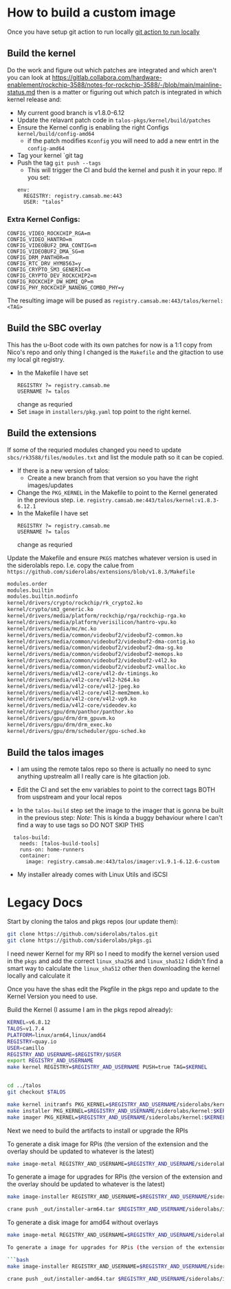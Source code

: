 
# How to build a custom image

Once you have setup git action to run locally [git action to run locally](gitaction.md)


## Build the kernel
Do the work and figure out which patches are integrated and which aren't you can look at  https://gitlab.collabora.com/hardware-enablement/rockchip-3588/notes-for-rockchip-3588/-/blob/main/mainline-status.md
then is a matter or figuring out which patch is integrated in which kernel release and:

- My current good branch is v1.8.0-6.12
- Update the relavant patch code in `talos-pkgs/kernel/build/patches`
- Ensure the Kernel config is enabling the right Configs `kernel/build/config-amd64`
  - if the patch modifies `Kconfig` you will need to add a new entrt in the `config-amd64`
- Tag your kernel `git tag <tag>
- Push the tag `git push --tags`
  - This will trigger the CI and buld the kernel and push it in your repo. If you set:
  ```
  env:
    REGISTRY: registry.camsab.me:443
    USER: "talos"
  ```

### Extra Kernel Configs:

```
CONFIG_VIDEO_ROCKCHIP_RGA=m
CONFIG_VIDEO_HANTRO=m
CONFIG_VIDEOBUF2_DMA_CONTIG=m
CONFIG_VIDEOBUF2_DMA_SG=m
CONFIG_DRM_PANTHOR=m
CONFIG_RTC_DRV_HYM8563=y
CONFIG_CRYPTO_SM3_GENERIC=m
CONFIG_CRYPTO_DEV_ROCKCHIP2=m
CONFIG_ROCKCHIP_DW_HDMI_QP=m
CONFIG_PHY_ROCKCHIP_NANENG_COMBO_PHY=y
```


The resulting image will be pused as  `registry.camsab.me:443/talos/kernel:<TAG>`

## Build the SBC overlay

This has the u-Boot code with its own patches for now is a 1:1 copy from Nico's repo and only thing I changed is the `Makefile` and the gitaction to use my local git registry. 
- In the Makefile I have set
  ```
  REGISTRY ?= registry.camsab.me
  USERNAME ?= talos
  ```
   change as requried
- Set `image` in `installers/pkg.yaml` top point to the right kernel.


## Build the extensions

If some of the requried modules changed you need to update `sbcs/rk3588/files/modules.txt` and list the module path so it can be copied. 
- If there is a new version of talos:
  - Create a new branch from that version so you have the right images/updates
- Change the `PKG_KERNEL` in the Makefile to point to the Kernel generated in the previous step. i.e. `registry.camsab.me:443/talos/kernel:v1.8.3-6.12.1`
- In the Makefile I have set 
  ```
  REGISTRY ?= registry.camsab.me
  USERNAME ?= talos
  ```
  change as requried

Update the Makefile and ensure `PKGS` matches whatever version is used in the siderolabls repo. I.e. copy the calue from `https://github.com/siderolabs/extensions/blob/v1.8.3/Makefile`


```txt
modules.order
modules.builtin
modules.builtin.modinfo
kernel/drivers/crypto/rockchip/rk_crypto2.ko
kernel/crypto/sm3_generic.ko
kernel/drivers/media/platform/rockchip/rga/rockchip-rga.ko
kernel/drivers/media/platform/verisilicon/hantro-vpu.ko
kernel/drivers/media/mc/mc.ko
kernel/drivers/media/common/videobuf2/videobuf2-common.ko
kernel/drivers/media/common/videobuf2/videobuf2-dma-contig.ko
kernel/drivers/media/common/videobuf2/videobuf2-dma-sg.ko
kernel/drivers/media/common/videobuf2/videobuf2-memops.ko
kernel/drivers/media/common/videobuf2/videobuf2-v4l2.ko
kernel/drivers/media/common/videobuf2/videobuf2-vmalloc.ko
kernel/drivers/media/v4l2-core/v4l2-dv-timings.ko
kernel/drivers/media/v4l2-core/v4l2-h264.ko
kernel/drivers/media/v4l2-core/v4l2-jpeg.ko
kernel/drivers/media/v4l2-core/v4l2-mem2mem.ko
kernel/drivers/media/v4l2-core/v4l2-vp9.ko
kernel/drivers/media/v4l2-core/videodev.ko
kernel/drivers/gpu/drm/panthor/panthor.ko
kernel/drivers/gpu/drm/drm_gpuvm.ko
kernel/drivers/gpu/drm/drm_exec.ko
kernel/drivers/gpu/drm/scheduler/gpu-sched.ko
```
## Build the talos images

- I am using the remote talos repo so there is actually no need to sync anything upstrealm all I really care is hte gitaction job.


- Edit the CI and set the env variables to point to the correct tags BOTH from uspstream and your local repos
- In the `talos-build` step set the image to the imager that is gonna be built in the previous step:
*Note*: This is kinda a buggy behaviour where I can't find a way to use tags so DO NOT SKIP THIS
```
  talos-build:
    needs: [talos-build-tools]
    runs-on: home-runners
    container:
      image: registry.camsab.me:443/talos/imager:v1.9.1-6.12.6-custom
```
- My installer already comes with Linux Utils and iSCSI

# Legacy Docs


Start by cloning the talos and pkgs repos (our update them):

```bash
git clone https://github.com/siderolabs/talos.git
git clone https://github.com/siderolabs/pkgs.gi
```

I need newer Kernel for my RPI so I need to modify the kernel version used in the `pkgs` and add the correct `linux_sha256` and `linux_sha512` I didn't find a smart way to calculate the `linux_sha512` other then downloading the kernel locally and calculate it

Once you have the shas edit the Pkgfile in the pkgs repo and update to the Kernel Version you need to use. 

Build the Kernel (I assume I am in the pkgs repod already):

```bash
KERNEL=v6.8.12
TALOS=v1.7.4
PLATFORM=linux/arm64,linux/amd64
REGISTRY=quay.io
USER=camillo
REGISTRY_AND_USERNAME=$REGISTRY/$USER
export REGISTRY_AND_USERNAME
make kernel REGISTRY=$REGISTRY_AND_USERNAME PUSH=true TAG=$KERNEL


cd ../talos
git checkout $TALOS

make kernel initramfs PKG_KERNEL=$REGISTRY_AND_USERNAME/siderolabs/kernel:$KERNEL PLATFORM=$PLATFORM REGISTRY=$REGISTRY_AND_USERNAME PUSH=true
make installer PKG_KERNEL=$REGISTRY_AND_USERNAME/siderolabs/kernel:$KERNEL PLATFORM=$PLATFORM REGISTRY=$REGISTRY_AND_USERNAME PUSH=true
make imager PKG_KERNEL=$REGISTRY_AND_USERNAME/siderolabs/kernel:$KERNEL PLATFORM=$PLATFORM REGISTRY=$REGISTRY_AND_USERNAME PUSH=true

```

Next we need to build the artifacts to install or upgrade the RPIs

To generate a disk image for RPis (the version of the extension and the overlay should be updated to whatever is the latest)

```bash
make image-metal REGISTRY_AND_USERNAME=$REGISTRY_AND_USERNAME/siderolabs IMAGER_ARGS="--base-installer-image $REGISTRY_AND_USERNAME/siderolabs/installer:$TALOS --system-extension-image ghcr.io/siderolabs/iscsi-tools:v0.1.4@sha256:4370d0740f27a7ae7aee56a8da6cd4f00ed8019bd4024fa73b44cb388ec86194  --system-extension-image ghcr.io/siderolabs/util-linux-tools:2.39.3@sha256:6a0d86f1cfbb296dfe2c29e033d9cb3d9f78ed98413865522238f4e1505365c4 --overlay-image ghcr.io/siderolabs/sbc-raspberrypi:v0.1.0-beta.0@sha256:47c6b7dc1cf697fc1ced0928eb4e8a37e83e99898289f59aaa49f8ed97249352 --overlay-name=rpi_generic" PLATFORM=linux/arm64
```

To generate a image for upgrades for RPis (the version of the extension and the overlay should be updated to whatever is the latest)

```bash
make image-installer REGISTRY_AND_USERNAME=$REGISTRY_AND_USERNAME/siderolabs IMAGER_ARGS="--base-installer-image $REGISTRY_AND_USERNAME/siderolabs/installer:$TALOS --system-extension-image ghcr.io/siderolabs/iscsi-tools:v0.1.4@sha256:4370d0740f27a7ae7aee56a8da6cd4f00ed8019bd4024fa73b44cb388ec86194  --system-extension-image ghcr.io/siderolabs/util-linux-tools:2.39.3@sha256:6a0d86f1cfbb296dfe2c29e033d9cb3d9f78ed98413865522238f4e1505365c4 --overlay-image ghcr.io/siderolabs/sbc-raspberrypi:v0.1.0-beta.0@sha256:47c6b7dc1cf697fc1ced0928eb4e8a37e83e99898289f59aaa49f8ed97249352 --overlay-name=rpi_generic" PLATFORM=linux/arm64

crane push _out/installer-arm64.tar $REGISTRY_AND_USERNAME/siderolabs/installer-rpi:$TALOS 
```

To generate a disk image for amd64 without overlays

```bash
make image-metal REGISTRY_AND_USERNAME=$REGISTRY_AND_USERNAME/siderolabs IMAGER_ARGS="--base-installer-image $REGISTRY_AND_USERNAME/siderolabs/installer:$TALOS --system-extension-image ghcr.io/siderolabs/iscsi-tools:v0.1.4@sha256:4370d0740f27a7ae7aee56a8da6cd4f00ed8019bd4024fa73b44cb388ec86194  --system-extension-image ghcr.io/siderolabs/util-linux-tools:2.39.3@sha256:6a0d86f1cfbb296dfe2c29e033d9cb3d9f78ed98413865522238f4e1505365c4" PLATFORM=linux/amd64

To generate a image for upgrades for RPis (the version of the extension and the overlay should be updated to whatever is the latest)

```bash
make image-installer REGISTRY_AND_USERNAME=$REGISTRY_AND_USERNAME/siderolabs IMAGER_ARGS="--base-installer-image $REGISTRY_AND_USERNAME/siderolabs/installer:$TALOS --system-extension-image ghcr.io/siderolabs/iscsi-tools:v0.1.4@sha256:4370d0740f27a7ae7aee56a8da6cd4f00ed8019bd4024fa73b44cb388ec86194  --system-extension-image ghcr.io/siderolabs/util-linux-tools:2.39.3@sha256:6a0d86f1cfbb296dfe2c29e033d9cb3d9f78ed98413865522238f4e1505365c4" PLATFORM=linux/amd64 

crane push _out/installer-amd64.tar $REGISTRY_AND_USERNAME/siderolabs/installer-amd64:$TALOS
```
